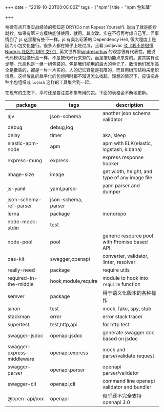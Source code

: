 +++
date = "2019-10-23T00:00:00Z"
tags = ["npm"]
title = "npm 包私藏"

+++

稍微有点开发实战经验的都知道 DRY(Do not Repeat Yourself). 说白了就是能抄就抄。如果有第三方模块能够使用，就用。其次改。实在不行再考虑自己写。但事情到了 js 这里稍有些不一样。js 有臭名昭著的 Dependency Hell, 很大程度上是因为小包文化盛行。很多人都在知乎上吃过瓜，且看 justjavac [驳《我不是很懂 Node.js 社区的 DRY 文化》](https://zhuanlan.zhihu.com/p/35864087) 英文世界里[sindresorhus](https://github.com/sindresorhus/ama/issues/10) 的观念很有代表性。他说代码模块就像乐高一样，不是按代码行来算的，而是按功能点来算的。这其实有点诡辩。乐高也是一组一组包装的。包是我们能用的最大的单元了，敢情他们家乐高全是散装的，都是一片一片买的。人的记忆容量是有限的，而且用树形结构来组织信息。这样散乱的扁平化的包想用时都不知道怎么找起。理想的情况下，应该把各种小包组织成 `lodash` 这样的工具集合到一起。

在现有的生态下，平时还是要注意积累有用的包。下面的表格会不断地更新。


| package                    | tags                | description                                   |
|----------------------------|---------------------|-----------------------------------------------|
| ajv                        | json-schema         | another json schema validator                 |
| debug                      | debug,log           |                                               |
| delay                      | timer               | aka, sleep                                    |
| elastic-apm-node           | apm                 | apm with ELK(elastic, logstash, kibana)       |
| express-mung               | express             | express response hooker                       |
| image-size                 | image               | get width, height, and type of any image file |
| js-yaml                    | yaml,parser         | yaml parser and dumper                        |
| json-schema-ref-parser     | json-schema, parser |                                               |
| lerna                      | package             | monorepo                                      |
| node-mock-stdin            | test                |                                               |
| node-pool                  | pool                | generic resource pool with Promise based API. |
| oas-kit                    | swagger,openapi     | converter, validator, linter, resolver        |
| really-need                | package             | require utils                                 |
| required-in-the-middle     | hook,module,require | module to hook into `require` function        |
| semver                     | package             | 用于语义化版本的各种操作                      |
| sinon                      | test                | mock, fake, spy, stub                         |
| stackman                   | error               | error stack tracer                            |
| supertest                  | test,http,api       | for http test                                 |
| swagger-jsdoc              | openapi,jsdoc       | generate swagger doc based on jsdoc           |
| swagger-express-middleware | openapi,express     | mock and parse/validate request               |
| swagger-parser             | openapi,parser      | openapi parser/validator                      |
| swagger-cli                | openapi,cli         | command line openapi validator and bundler    |
| @open-api/xxx              | openapi             | 似乎还不完全支持 openapi 3.0                  |
